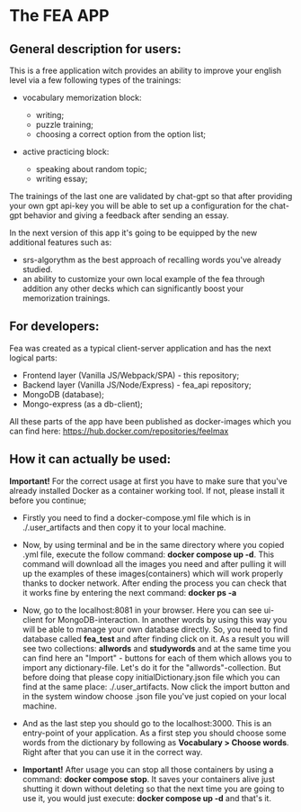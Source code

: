 # The FEA APP

## General description for users:
This is a free application witch provides an ability to improve your english level via a few following types of the trainings:

* vocabulary memorization block:
    - writing;
    - puzzle training;
    - choosing a correct option from the option list;

* active practicing block:
    - speaking about random topic;
    - writing essay;

The trainings of the last one are validated by chat-gpt so that after providing your own gpt api-key you will be able to set up a configuration for the chat-gpt behavior and giving a feedback after sending an essay.

In the next version of this app it's going to be equipped by the new additional features such as:
* srs-algorythm as the best approach of recalling words you've already studied.
* an ability to customize your own local example of the fea through addition any other decks which can significantly boost your memorization trainings.

## For developers:
Fea was created as a typical client-server application and has the next logical parts:
* Frontend layer (Vanilla JS/Webpack/SPA) - this repository;
* Backend layer (Vanilla JS/Node/Express) - fea_api repository;
* MongoDB (database);
* Mongo-express (as a db-client);

All these parts of the app have been published as docker-images which you can find here: https://hub.docker.com/repositories/feelmax

## How it can actually be used:
<b>Important!</b> For the correct usage at first you have to make sure that you've already installed Docker as a container working tool. If not, please install it before you continue;

* Firstly you need to find a docker-compose.yml file which is in ./.user_artifacts and then copy it to your local machine.
* Now, by using terminal and be in the same directory where you copied .yml file, execute the follow command: <b>docker compose up -d</b>. This command will download all the images you need and after pulling it will up the examples of these images(containers) which will work properly thanks to docker network.
After ending the process you can check that it works fine by entering the next command: <b>docker ps -a</b>

* Now, go to the localhost:8081 in your browser. Here you can see ui-client for MongoDB-interaction. In another words by using this way you will be able to manage your own database directly.
So, you need to find database called <b>fea_test</b> and after finding click on it. As a result you will see two collections: <b>allwords</b> and <b>studywords</b> and at the same time you can find here an "Import" - buttons for each of them which allows you to import any dictionary-file. Let's do it for the "allwords"-collection. But before doing that please copy initialDictionary.json file which you can find at the same place: ./.user_artifacts.
Now click the import button and in the system window choose .json file you've just copied on your local machine.

* And as the last step you should go to the localhost:3000. This is an entry-point of your application.
As a first step you should choose some words from the dictionary by following as <b>Vocabulary > Choose words</b>.
Right after that you can use it in the correct way.

* <b>Important!</b> After usage you can stop all those containers by using a command: <b>docker compose stop</b>. It saves your containers alive just shutting it down without deleting so that the next time you are going to use it, you would just execute: <b>docker compose up -d</b> and that's it.
